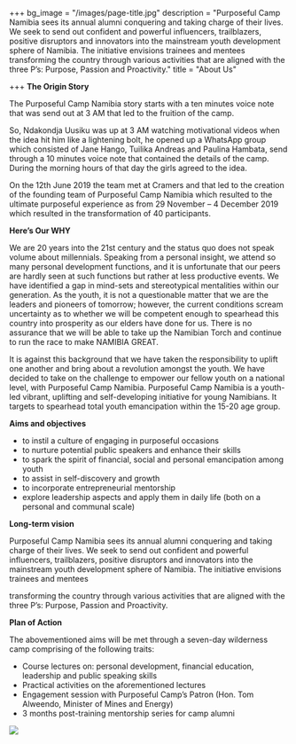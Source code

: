 +++
bg_image = "/images/page-title.jpg"
description = "Purposeful Camp Namibia sees its annual alumni conquering and taking charge of their lives. We seek to send out confident and powerful influencers, trailblazers, positive disruptors and innovators into the mainstream youth development sphere of Namibia. The initiative envisions trainees and mentees  transforming the country through various activities that are aligned with the three P’s: Purpose, Passion and Proactivity."
title = "About Us"

+++
**The Origin Story**

The Purposeful Camp Namibia story starts with a ten minutes voice note that was send out at 3 AM that led to the fruition of the camp.

So, Ndakondja Uusiku was up at 3 AM watching motivational videos when the idea hit him like a lightening bolt, he opened up a WhatsApp group which consisted of Jane Hango, Tuilika Andreas and Paulina Hambata, send through a 10 minutes voice note that contained the details of the camp. During the morning hours of that day the girls agreed to the idea.

On the 12th June 2019 the team met at Cramers and that led to the creation of the founding team of Purposeful Camp Namibia which resulted to the ultimate purposeful experience as from 29 November – 4 December 2019 which resulted in the transformation of 40 participants.


**Here’s Our WHY**

We are 20 years into the 21st century and the status quo does not speak volume about millennials. Speaking from a personal insight, we attend so many personal development functions, and it is unfortunate that our peers are hardly seen at such functions but rather at less productive events. We have identified a gap in mind-sets and stereotypical mentalities within our generation. As the youth, it is not a questionable matter that we are the leaders and pioneers of tomorrow; however, the current conditions scream uncertainty as to whether we will be competent enough to spearhead this country into prosperity as our elders have done for us. There is no assurance that we will be able to take up the Namibian Torch and continue to run the race to make NAMIBIA GREAT.

It is against this background that we have taken the responsibility to uplift one another and bring about a revolution amongst the youth. We have decided to take on the challenge to empower our fellow youth on a national level, with Purposeful Camp Namibia. Purposeful Camp Namibia is a youth-led vibrant, uplifting and self-developing initiative for young Namibians. It targets to spearhead total youth emancipation within the 15-20 age group.


**Aims and objectives**

* to instil a culture of engaging in purposeful occasions
* to nurture potential public speakers and enhance their skills
* to spark the spirit of financial, social and personal emancipation among youth
* to assist in self-discovery and growth
* to incorporate entrepreneurial mentorship
* explore leadership aspects and apply them in daily life (both on a personal and communal scale)


**Long-term vision**

Purposeful Camp Namibia sees its annual alumni conquering and taking charge of their lives. We seek to send out confident and powerful influencers, trailblazers, positive disruptors and innovators into the mainstream youth development sphere of Namibia. The initiative envisions trainees and mentees

transforming the country through various activities that are aligned with the three P’s: Purpose, Passion and Proactivity.


**Plan of Action**

The abovementioned aims will be met through a seven-day wilderness camp comprising of the following traits:

* Course lectures on: personal development, financial education, leadership and public speaking skills
* Practical activities on the aforementioned lectures
* Engagement session with Purposeful Camp’s Patron (Hon. Tom Alweendo, Minister of Mines and Energy)
* 3 months post-training mentorship series for camp alumni 
 
 
![](/images/group1.jpg)